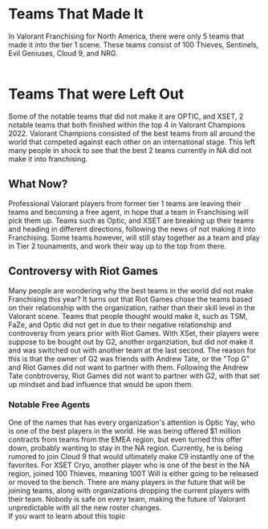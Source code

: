# Teams That Made It
In Valorant Franchising for North America, there were only 5 teams that made it into the tier 1 scene.
These teams consist of 100 Thieves, Sentinels, Evil Geniuses, Cloud 9, and NRG.  
<br> 

# Teams That were Left Out
Some of the notable teams that did not make it are OPTIC, and XSET, 2 notable teams that both finished within the top 4 in Valorant Champions 2022. 
Valorant Champions consisted of the best teams from all around the world that competed against each other on an international stage. 
This left many people in shock to see that the best 2 teams currently in NA did not make it into franchising. 
<br>


## What Now?
Professional Valorant players from former tier 1 teams are leaving their teams and becoming a free agent, in hope that a team in Franchising will pick them up. 
Teams such as Optic, and XSET are breaking up their teams and heading in different directions, following the news of not making it into Franchising. 
Some teams however, will still stay together as a team and play in Tier 2 tounaments, and work their way up to the top from there. 
<br>


## Controversy with Riot Games
Many people are wondering why the best teams in the world did not make Franchising this year? 
It turns out that Riot Games chose the teams based on their relationship with the organization, rather than their skill level in the Valorant scene. 
Teams that people thought would make it, such as TSM, FaZe, and Optic did not get in due to their negative relationship and controversy from years prior with Riot Games.
With XSet, their players were suppose to be bought out by G2, another organziation, but did not make it and was switched out with another team at the last second.
The reason for this is that the owner of G2 was friends with Andrew Tate, or the "Top G" and Riot Games did not want to partner with them.
Following the Andrew Tate conbtroversy, Riot Games did not want to partner with G2, with that set up mindset and bad influence that would be upon them. 
<br>


### Notable Free Agents
One of the names that has every organization's attention is Optic Yay, who is one of the best players in the world. 
He was being offered $1 million contracts from teams from the EMEA region, but even turned this offer down, probably wanting to stay in the NA region. 
Currently, he is being rumored to join Cloud 9 that would ultimately make C9 instantly one of the favorites. 
For XSET Cryo, another player who is one of the best in the NA region, joined 100 Thieves, meaning 100T Will is either going to be released or moved to the bench.
There are many players in the future that will be joining teams, along with organizations dropping the current players with their team. 
Nobody is safe on every team, making the future of Valorant unpredictable with all the new roster changes. 
<br>
If you want to learn about this topic 
